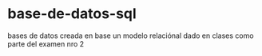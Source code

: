 # base-de-datos-sql
bases de datos creada en base un modelo relaciónal dado en clases como parte del examen nro 2

